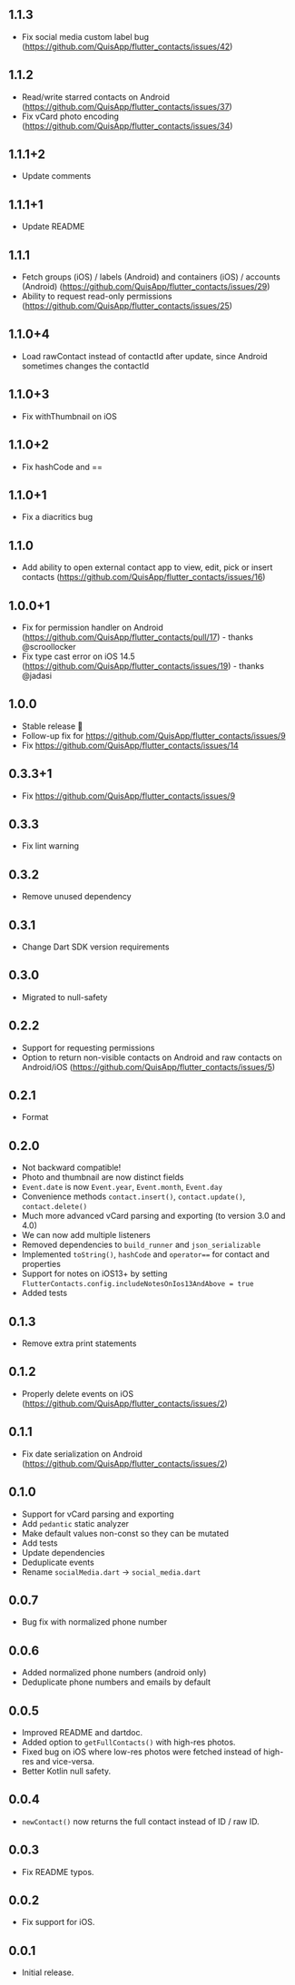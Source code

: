 ## 1.1.3

* Fix social media custom label bug (https://github.com/QuisApp/flutter_contacts/issues/42)

## 1.1.2

* Read/write starred contacts on Android (https://github.com/QuisApp/flutter_contacts/issues/37)
* Fix vCard photo encoding (https://github.com/QuisApp/flutter_contacts/issues/34)

## 1.1.1+2

* Update comments

## 1.1.1+1

* Update README

## 1.1.1

* Fetch groups (iOS) / labels (Android) and containers (iOS) / accounts (Android) (https://github.com/QuisApp/flutter_contacts/issues/29)
* Ability to request read-only permissions (https://github.com/QuisApp/flutter_contacts/issues/25)

## 1.1.0+4

* Load rawContact instead of contactId after update, since Android sometimes changes the contactId

## 1.1.0+3

* Fix withThumbnail on iOS

## 1.1.0+2

* Fix hashCode and ==

## 1.1.0+1

* Fix a diacritics bug

## 1.1.0

* Add ability to open external contact app to view, edit, pick or insert contacts (https://github.com/QuisApp/flutter_contacts/issues/16)

## 1.0.0+1

* Fix for permission handler on Android (https://github.com/QuisApp/flutter_contacts/pull/17) - thanks @scroollocker
* Fix type cast error on iOS 14.5 (https://github.com/QuisApp/flutter_contacts/issues/19) - thanks @jadasi

## 1.0.0

* Stable release 🎉
* Follow-up fix for https://github.com/QuisApp/flutter_contacts/issues/9
* Fix https://github.com/QuisApp/flutter_contacts/issues/14

## 0.3.3+1

* Fix https://github.com/QuisApp/flutter_contacts/issues/9

## 0.3.3

* Fix lint warning

## 0.3.2

* Remove unused dependency

## 0.3.1

* Change Dart SDK version requirements

## 0.3.0

* Migrated to null-safety

## 0.2.2

* Support for requesting permissions
* Option to return non-visible contacts on Android and raw contacts on Android/iOS
  (https://github.com/QuisApp/flutter_contacts/issues/5)

## 0.2.1

* Format

## 0.2.0

* Not backward compatible!
* Photo and thumbnail are now distinct fields
* `Event.date` is now `Event.year`, `Event.month`, `Event.day`
* Convenience methods `contact.insert()`, `contact.update()`, `contact.delete()`
* Much more advanced vCard parsing and exporting (to version 3.0 and 4.0)
* We can now add multiple listeners
* Removed dependencies to `build_runner` and `json_serializable`
* Implemented `toString()`, `hashCode` and `operator==` for contact and properties
* Support for notes on iOS13+ by setting
  `FlutterContacts.config.includeNotesOnIos13AndAbove = true`
* Added tests

## 0.1.3

* Remove extra print statements

## 0.1.2

* Properly delete events on iOS (https://github.com/QuisApp/flutter_contacts/issues/2)

## 0.1.1

* Fix date serialization on Android (https://github.com/QuisApp/flutter_contacts/issues/2)

## 0.1.0

* Support for vCard parsing and exporting
* Add `pedantic` static analyzer
* Make default values non-const so they can be mutated
* Add tests
* Update dependencies
* Deduplicate events
* Rename `socialMedia.dart` -> `social_media.dart`

## 0.0.7

* Bug fix with normalized phone number

## 0.0.6

* Added normalized phone numbers (android only)
* Deduplicate phone numbers and emails by default

## 0.0.5

* Improved README and dartdoc.
* Added option to `getFullContacts()` with high-res photos.
* Fixed bug on iOS where low-res photos were fetched instead of high-res and vice-versa.
* Better Kotlin null safety.

## 0.0.4

* `newContact()` now returns the full contact instead of ID / raw ID.

## 0.0.3

* Fix README typos.

## 0.0.2

* Fix support for iOS.

## 0.0.1

* Initial release.
